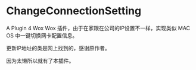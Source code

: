 # ChangeConnectionSetting
A Plugin 4 Wox
Wox 插件，由于在家跟在公司的IP设置不一样，实现类似 MAC OS 中一键切换网卡配置信息。

更新IP地址的类是网上找到的，感谢原作者。

因为太懒所以就有了本插件。
